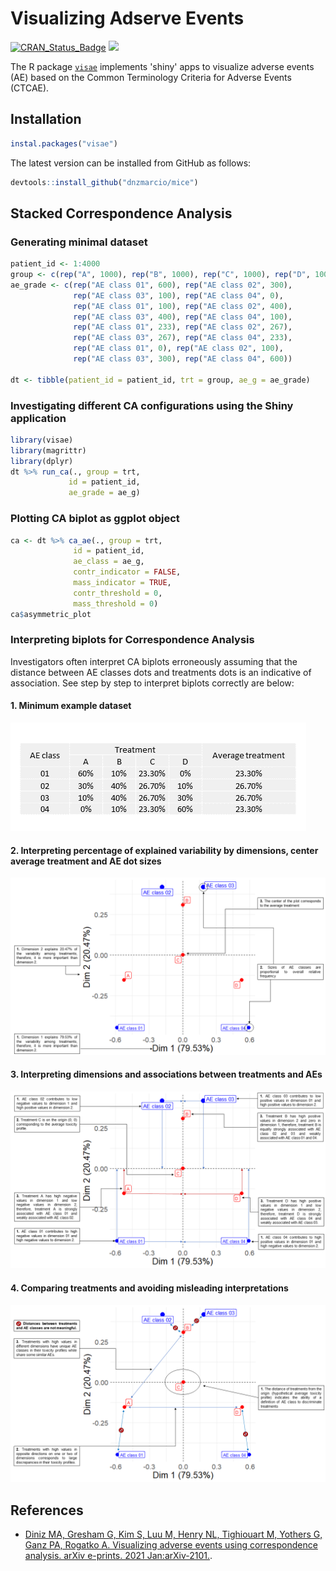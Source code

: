 # Visualizing Adserve Events

[![CRAN\_Status\_Badge](https://www.r-pkg.org/badges/version/visae)](https://cran.r-project.org/package=visae)
[![](https://cranlogs.r-pkg.org/badges/visae)](https://cran.r-project.org/package=visae)

The R package [`visae`](https://cran.r-project.org/web/packages/visae/index.html) implements 'shiny' apps to visualize adverse events (AE) based on the Common Terminology Criteria for Adverse Events (CTCAE).

## Installation
``` r
instal.packages("visae")
```
The latest version can be installed from GitHub as follows:
``` r
devtools::install_github("dnzmarcio/mice")
```

## Stacked Correspondence Analysis

### Generating minimal dataset

```r
patient_id <- 1:4000
group <- c(rep("A", 1000), rep("B", 1000), rep("C", 1000), rep("D", 1000))
ae_grade <- c(rep("AE class 01", 600), rep("AE class 02", 300), 
              rep("AE class 03", 100), rep("AE class 04", 0),
              rep("AE class 01", 100), rep("AE class 02", 400), 
              rep("AE class 03", 400), rep("AE class 04", 100),
              rep("AE class 01", 233), rep("AE class 02", 267), 
              rep("AE class 03", 267), rep("AE class 04", 233),
              rep("AE class 01", 0), rep("AE class 02", 100), 
              rep("AE class 03", 300), rep("AE class 04", 600))
              
dt <- tibble(patient_id = patient_id, trt = group, ae_g = ae_grade)
```

### Investigating different CA configurations using the Shiny application
``` r
library(visae)
library(magrittr)
library(dplyr)
dt %>% run_ca(., group = trt,
             id = patient_id,
             ae_grade = ae_g)
```

### Plotting CA biplot as ggplot object
```r
ca <- dt %>% ca_ae(., group = trt,
              id = patient_id,
              ae_class = ae_g,
              contr_indicator = FALSE,
              mass_indicator = TRUE,
              contr_threshold = 0,
              mass_threshold = 0)
ca$asymmetric_plot
```

### Interpreting biplots for Correspondence Analysis

Investigators often interpret CA biplots erroneously assuming that the distance between AE classes dots and treatments dots is an indicative of association.
See step by step to interpret biplots correctly are below:

#### 1. Minimum example dataset
![](vignettes/figures/fig1.png)

#### 2. Interpreting percentage of explained variability by dimensions, center average treatment and AE dot sizes
![](vignettes/figures/fig2.png)

#### 3. Interpreting dimensions and associations between treatments and AEs
![](vignettes/figures/fig3.png)

#### 4. Comparing treatments and avoiding misleading interpretations
![](vignettes/figures/fig4.png)


## References
- [Diniz MA, Gresham G, Kim S, Luu M, Henry NL, Tighiouart M, Yothers G, Ganz PA, Rogatko A. Visualizing adverse events using correspondence analysis. arXiv e-prints. 2021 Jan:arXiv-2101.](https://arxiv.org/abs/2101.03454).
